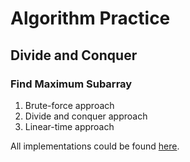# Algorithm Practice
## Divide and Conquer
### Find Maximum Subarray
1. Brute-force approach
2. Divide and conquer approach
3. Linear-time approach

All implementations could be found [here](https://github.com/jiujieti/AlgorithmPractice/tree/master/findMaximumArray).
